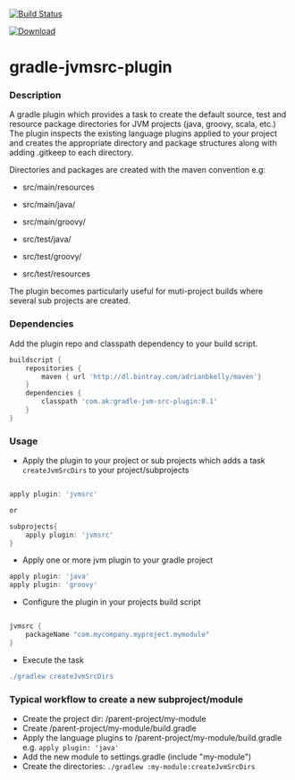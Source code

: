 [![Build Status](https://travis-ci.org/adrianbk/gradle-jvmsrc-plugin.png?branch=master)](https://travis-ci.org/adrianbk/gradle-jvmsrc-plugin)

[ ![Download](https://api.bintray.com/packages/adrianbkelly/maven/gradle-jvm-src-plugin/images/download.png) ](https://bintray.com/adrianbkelly/maven/gradle-jvm-src-plugin/_latestVersion)

gradle-jvmsrc-plugin
====================


### Description
A gradle plugin which provides a task to create the default source, test and resource package directories for JVM projects (java, groovy, scala, etc.)
The plugin inspects the existing language plugins applied to your project and creates the appropriate directory and package structures along with adding .gitkeep to each directory.

Directories and packages are created with the maven convention e.g:

- src/main/resources
- src/main/java/<your package structure>
- src/main/groovy/<your package structure>

- src/test/java/<your package structure>
- src/test/groovy/<your package structure>
- src/test/resources

The plugin becomes particularly useful for muti-project builds where several sub projects are created.

### Dependencies

Add the plugin repo and classpath dependency to your build script.

```groovy
buildscript {
    repositories {
        maven { url 'http://dl.bintray.com/adrianbkelly/maven'}
    }
    dependencies {
        classpath 'com.ak:gradle-jvm-src-plugin:0.1'
    }
}

```

### Usage
 - Apply the plugin to your project or sub projects which adds a task `createJvmSrcDirs` to your project/subprojects

```groovy

apply plugin: 'jvmsrc'

or

subprojects{
    apply plugin: 'jvmsrc'
}
```


- Apply one or more jvm plugin to your gradle project

```groovy
apply plugin: 'java'
apply plugin: 'groovy'

```

- Configure the plugin in your projects build script

```groovy

jvmsrc {
    packageName "com.mycompany.myproject.mymodule"
}

```

- Execute the task

```groovy
./gradlew createJvmSrcDirs

```

### Typical workflow to create a new subproject/module
- Create the project dir: /parent-project/my-module
- Create /parent-project/my-module/build.gradle
- Apply the language plugins to /parent-project/my-module/build.gradle e.g. `apply plugin: 'java'`
- Add the new module to settings.gradle (include "my-module")
- Create the directories: `./gradlew :my-module:createJvmSrcDirs`







